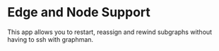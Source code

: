 # Edge and Node Support

This app allows you to restart, reassign and rewind subgraphs without having to ssh with graphman.
